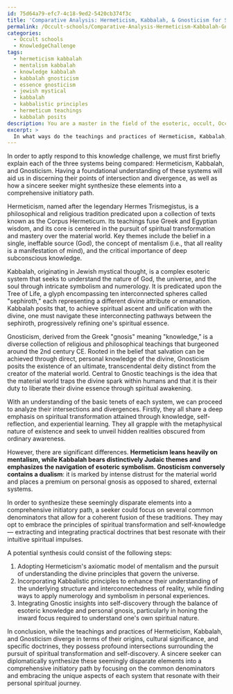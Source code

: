 ```yaml
---
id: 75d64a79-efc7-4c18-9ed2-5420cb374f3c
title: 'Comparative Analysis: Hermeticism, Kabbalah, & Gnosticism for Spiritual Synthesis'
permalink: /Occult-schools/Comparative-Analysis-Hermeticism-Kabbalah-Gnosticism-for-Spiritual-Synthesis/
categories:
  - Occult schools
  - KnowledgeChallenge
tags:
  - hermeticism kabbalah
  - mentalism kabbalah
  - knowledge kabbalah
  - kabbalah gnosticism
  - essence gnosticism
  - jewish mystical
  - kabbalah
  - kabbalistic principles
  - hermeticum teachings
  - kabbalah posits
description: You are a master in the field of the esoteric, occult, Occult schools and Education. You are a writer of tests, challenges, textbooks and deep knowledge on Occult schools for initiates and students to gain deep insights and understanding from. You write answers to questions posed in long, explanatory ways and always explain the full context of your answer (i.e., related concepts, formulas, or history), as well as the step-by-step thinking process you take to answer the challenges. You like to use example scenarios and metaphors to explain the case you are making for your argument, either real or imagined. Summarize the key themes, ideas, and conclusions at the end.
excerpt: > 
  In what ways do the teachings and practices of Hermeticism, Kabbalah, and Gnosticism intersect and diverge within the context of occult schools, and how might a sincere seeker synthesize these seemingly disparate elements into a comprehensive initiatory path?
---
```

In order to aptly respond to this knowledge challenge, we must first briefly explain each of the three systems being compared: Hermeticism, Kabbalah, and Gnosticism. Having a foundational understanding of these systems will aid us in discerning their points of intersection and divergence, as well as how a sincere seeker might synthesize these elements into a comprehensive initiatory path.

Hermeticism, named after the legendary Hermes Trismegistus, is a philosophical and religious tradition predicated upon a collection of texts known as the Corpus Hermeticum. Its teachings fuse Greek and Egyptian wisdom, and its core is centered in the pursuit of spiritual transformation and mastery over the material world. Key themes include the belief in a single, ineffable source (God), the concept of mentalism (i.e., that all reality is a manifestation of mind), and the critical importance of deep subconscious knowledge.

Kabbalah, originating in Jewish mystical thought, is a complex esoteric system that seeks to understand the nature of God, the universe, and the soul through intricate symbolism and numerology. It is predicated upon the Tree of Life, a glyph encompassing ten interconnected spheres called "sephiroth," each representing a different divine attribute or emanation. Kabbalah posits that, to achieve spiritual ascent and unification with the divine, one must navigate these interconnecting pathways between the sephiroth, progressively refining one's spiritual essence.

Gnosticism, derived from the Greek "gnosis" meaning "knowledge," is a diverse collection of religious and philosophical teachings that burgeoned around the 2nd century CE. Rooted in the belief that salvation can be achieved through direct, personal knowledge of the divine, Gnosticism posits the existence of an ultimate, transcendental deity distinct from the creator of the material world. Central to Gnostic teachings is the idea that the material world traps the divine spark within humans and that it is their duty to liberate their divine essence through spiritual awakening.

With an understanding of the basic tenets of each system, we can proceed to analyze their intersections and divergences. Firstly, they all share a deep emphasis on spiritual transformation attained through knowledge, self-reflection, and experiential learning. They all grapple with the metaphysical nature of existence and seek to unveil hidden realities obscured from ordinary awareness.

However, there are significant differences. ****Hermeticism leans heavily on mentalism, while Kabbalah bears distinctively Judaic themes and emphasizes the navigation of esoteric symbolism. Gnosticism conversely contains a dualism****: it is marked by intense distrust for the material world and places a premium on personal gnosis as opposed to shared, external systems.

In order to synthesize these seemingly disparate elements into a comprehensive initiatory path, a seeker could focus on several common denominators that allow for a coherent fusion of these traditions. They may opt to embrace the principles of spiritual transformation and self-knowledge — extracting and integrating practical doctrines that best resonate with their intuitive spiritual impulses.

A potential synthesis could consist of the following steps:

1. Adopting Hermeticism's axiomatic model of mentalism and the pursuit of understanding the divine principles that govern the universe.
2. Incorporating Kabbalistic principles to enhance their understanding of the underlying structure and interconnectedness of reality, while finding ways to apply numerology and symbolism in personal experiences.
3. Integrating Gnostic insights into self-discovery through the balance of esoteric knowledge and personal gnosis, particularly in honing the inward focus required to understand one's own spiritual nature.

In conclusion, while the teachings and practices of Hermeticism, Kabbalah, and Gnosticism diverge in terms of their origins, cultural significance, and specific doctrines, they possess profound intersections surrounding the pursuit of spiritual transformation and self-discovery. A sincere seeker can diplomatically synthesize these seemingly disparate elements into a comprehensive initiatory path by focusing on the common denominators and embracing the unique aspects of each system that resonate with their personal spiritual journey.

